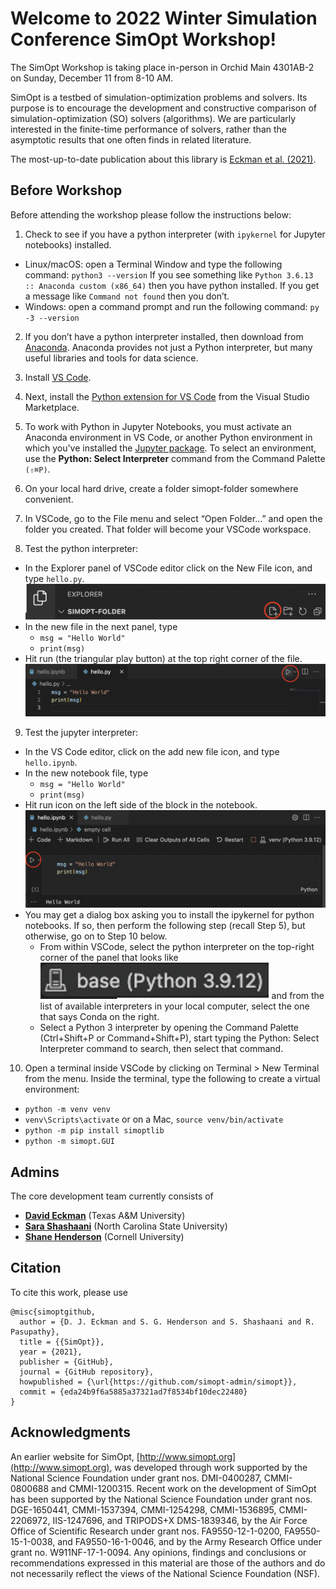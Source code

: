 # Welcome to 2022 Winter Simulation Conference SimOpt Workshop!

The SimOpt Workshop is taking place in-person in Orchid Main 4301AB-2 on Sunday, December 11 from 8-10 AM.

SimOpt is a testbed of simulation-optimization problems and solvers. Its purpose is to encourage the development and constructive comparison of simulation-optimization (SO) solvers (algorithms). We are particularly interested in the finite-time performance of solvers, rather than the asymptotic results that one often finds in related literature.

The most-up-to-date publication about this library is [Eckman et al. (2021)](https://eckman.engr.tamu.edu/wp-content/uploads/sites/233/2022/01/SimOpt-software-paper.pdf).

## Before Workshop
Before attending the workshop please follow the instructions below:

1. Check to see if you have a python interpreter (with `ipykernel` for Jupyter notebooks) installed.
* Linux/macOS: open a Terminal Window and type the following command:
`python3 --version`
If you see something like
`Python 3.6.13 :: Anaconda custom (x86_64)`
then you have python installed. If you get a message like
`Command not found`
then you don’t.
* Windows: open a command prompt and run the following command:
`py -3 --version`

2. If you don’t have a python interpreter installed, then download from [Anaconda](https://www.anaconda.com/products/distribution). Anaconda provides not just a Python interpreter, but many useful libraries and tools for data science.

3. Install [VS Code](https://code.visualstudio.com).

4. Next, install the [Python extension for VS Code](https://marketplace.visualstudio.com/items?itemName=ms-python.python) from the Visual Studio Marketplace.

5. To work with Python in Jupyter Notebooks, you must activate an Anaconda environment in VS Code, or another Python environment in which you've installed the [Jupyter package](https://pypi.org/project/jupyter/). To select an environment, use the **Python: Select Interpreter** command from the Command Palette `(⇧⌘P)`.

6. On your local hard drive, create a folder simopt-folder somewhere convenient.

7. In VSCode, go to the File menu and select “Open Folder…” and open the folder you created. That folder will become your VSCode workspace.

8. Test the python interpreter:
* In the Explorer panel of VSCode editor click on the New File icon, and type `hello.py`.
![screen-addfile](./figs/screen-addfile.png)
* In the new file in the next panel, type
  * `msg = "Hello World"`
  * `print(msg)`
* Hit run (the triangular play button) at the top right corner of the file.
![screen-py](./figs/screen-py.png)

9. Test the jupyter interpreter:
* In the VS Code editor, click on the add new file icon, and type `hello.ipynb`.
* In the new notebook file, type
  * `msg = "Hello World"`
  * `print(msg)`
* Hit run icon  on the left side of the block in the notebook.
![screen-ipy](./figs/screen-ipy.png)
* You may get a dialog box asking you to install the ipykernel for python notebooks. If so, then perform the following step (recall Step 5), but otherwise, go on to Step 10 below.
  * From within VSCode, select the python interpreter on the top-right corner of the panel that looks like ![icon-3](./figs/icon-1.png) and from the list of available interpreters in your local computer, select the one that says Conda on the right.
  * Select a Python 3 interpreter by opening the Command Palette (Ctrl+Shift+P or Command+Shift+P), start typing the Python: Select Interpreter command to search, then select that command.

10. Open a terminal inside VSCode by clicking on Terminal > New Terminal from the menu. Inside the terminal, type the following to create a virtual environment: 
  * `python -m venv venv`
  * `venv\Scripts\activate` or on a Mac, `source venv/bin/activate`
  * `python -m pip install simoptlib`
  * `python -m simopt.GUI`


## Admins
The core development team currently consists of

- [**David Eckman**](https://eckman.engr.tamu.edu) (Texas A&M University)
- [**Sara Shashaani**](https://shashaani.wordpress.ncsu.edu) (North Carolina State University)
- [**Shane Henderson**](https://people.orie.cornell.edu/shane/) (Cornell University)


## Citation
To cite this work, please use
```
@misc{simoptgithub,
  author = {D. J. Eckman and S. G. Henderson and S. Shashaani and R. Pasupathy},
  title = {{SimOpt}},
  year = {2021},
  publisher = {GitHub},
  journal = {GitHub repository},
  howpublished = {\url{https://github.com/simopt-admin/simopt}},
  commit = {eda24b9f6a5885a37321ad7f8534bf10dec22480}
}
```

## Acknowledgments
An earlier website for SimOpt, [http://www.simopt.org](http://www.simopt.org), was developed through work supported by the National Science Foundation under grant nos. DMI-0400287, CMMI-0800688 and CMMI-1200315.
Recent work on the development of SimOpt has been supported by the National Science Foundation under grant nos. DGE-1650441, CMMI-1537394, CMMI-1254298, CMMI-1536895, CMMI-2206972, IIS-1247696, and TRIPODS+X DMS-1839346, by the Air Force Office of Scientific Research under grant nos. FA9550-12-1-0200, FA9550-15-1-0038, and FA9550-16-1-0046, and by the Army Research Office under grant no. W911NF-17-1-0094.
Any opinions, findings and conclusions or recommendations expressed in this material are those of the authors and do not necessarily reflect the views of the National Science Foundation (NSF).
